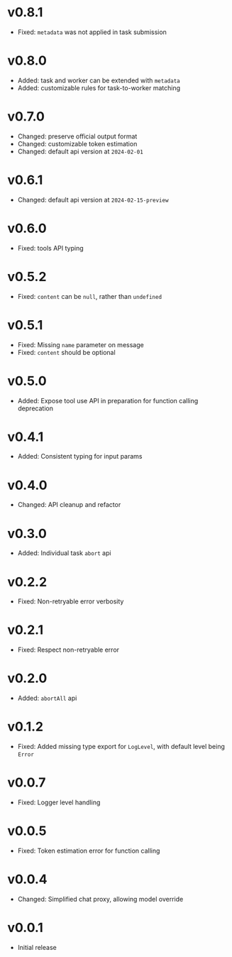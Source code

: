 # v0.8.1

- Fixed: `metadata` was not applied in task submission

# v0.8.0

- Added: task and worker can be extended with `metadata`
- Added: customizable rules for task-to-worker matching

# v0.7.0

- Changed: preserve official output format
- Changed: customizable token estimation
- Changed: default api version at `2024-02-01`

# v0.6.1

- Changed: default api version at `2024-02-15-preview`

# v0.6.0

- Fixed: tools API typing

# v0.5.2

- Fixed: `content` can be `null`, rather than `undefined`

# v0.5.1

- Fixed: Missing `name` parameter on message
- Fixed: `content` should be optional

# v0.5.0

- Added: Expose tool use API in preparation for function calling deprecation

# v0.4.1

- Added: Consistent typing for input params

# v0.4.0

- Changed: API cleanup and refactor

# v0.3.0

- Added: Individual task `abort` api

# v0.2.2

- Fixed: Non-retryable error verbosity

# v0.2.1

- Fixed: Respect non-retryable error

# v0.2.0

- Added: `abortAll` api

# v0.1.2

- Fixed: Added missing type export for `LogLevel`, with default level being `Error`

# v0.0.7

- Fixed: Logger level handling

# v0.0.5

- Fixed: Token estimation error for function calling

# v0.0.4

- Changed: Simplified chat proxy, allowing model override

# v0.0.1

- Initial release
